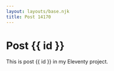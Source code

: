 ```yaml
---
layout: layouts/base.njk
title: Post 14170
---
```


# Post {{ id }}

This is post {{ id }} in my Eleventy project.
